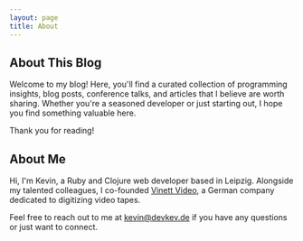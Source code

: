 ```yaml
---
layout: page
title: About
---
```

## About This Blog

Welcome to my blog! Here, you'll find a curated collection of programming insights, blog posts, conference talks, and articles that I believe are worth sharing. Whether you're a seasoned developer or just starting out, I hope you find something valuable here.

Thank you for reading!

## About Me

Hi, I'm Kevin, a Ruby and Clojure web developer based in Leipzig. Alongside my talented colleagues, I co-founded [Vinett Video][vinett-video], a German company dedicated to digitizing video tapes.

Feel free to reach out to me at kevin@devkev.de if you have any questions or just want to connect.

[vinett-video]: https://www.vinett-video.de
